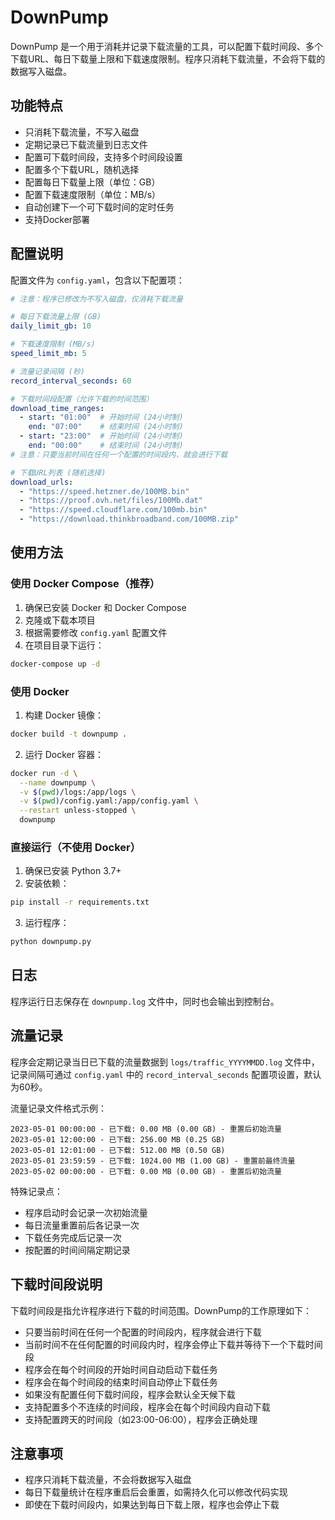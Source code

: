 # DownPump

DownPump 是一个用于消耗并记录下载流量的工具，可以配置下载时间段、多个下载URL、每日下载量上限和下载速度限制。程序只消耗下载流量，不会将下载的数据写入磁盘。

## 功能特点

- 只消耗下载流量，不写入磁盘
- 定期记录已下载流量到日志文件
- 配置可下载时间段，支持多个时间段设置
- 配置多个下载URL，随机选择
- 配置每日下载量上限（单位：GB）
- 配置下载速度限制（单位：MB/s）
- 自动创建下一个可下载时间的定时任务
- 支持Docker部署

## 配置说明

配置文件为 `config.yaml`，包含以下配置项：

```yaml
# 注意：程序已修改为不写入磁盘，仅消耗下载流量

# 每日下载流量上限 (GB)
daily_limit_gb: 10

# 下载速度限制 (MB/s)
speed_limit_mb: 5

# 流量记录间隔 (秒)
record_interval_seconds: 60

# 下载时间段配置（允许下载的时间范围）
download_time_ranges:
  - start: "01:00"  # 开始时间 (24小时制)
    end: "07:00"    # 结束时间 (24小时制)
  - start: "23:00"  # 开始时间 (24小时制)
    end: "00:00"    # 结束时间 (24小时制)
# 注意：只要当前时间在任何一个配置的时间段内，就会进行下载

# 下载URL列表 (随机选择)
download_urls:
  - "https://speed.hetzner.de/100MB.bin"
  - "https://proof.ovh.net/files/100Mb.dat"
  - "https://speed.cloudflare.com/100mb.bin"
  - "https://download.thinkbroadband.com/100MB.zip"
```

## 使用方法

### 使用 Docker Compose（推荐）

1. 确保已安装 Docker 和 Docker Compose
2. 克隆或下载本项目
3. 根据需要修改 `config.yaml` 配置文件
4. 在项目目录下运行：

```bash
docker-compose up -d
```

### 使用 Docker

1. 构建 Docker 镜像：

```bash
docker build -t downpump .
```

2. 运行 Docker 容器：

```bash
docker run -d \
  --name downpump \
  -v $(pwd)/logs:/app/logs \
  -v $(pwd)/config.yaml:/app/config.yaml \
  --restart unless-stopped \
  downpump
```

### 直接运行（不使用 Docker）

1. 确保已安装 Python 3.7+
2. 安装依赖：

```bash
pip install -r requirements.txt
```

3. 运行程序：

```bash
python downpump.py
```

## 日志

程序运行日志保存在 `downpump.log` 文件中，同时也会输出到控制台。

## 流量记录

程序会定期记录当日已下载的流量数据到 `logs/traffic_YYYYMMDD.log` 文件中，记录间隔可通过 `config.yaml` 中的 `record_interval_seconds` 配置项设置，默认为60秒。

流量记录文件格式示例：
```
2023-05-01 00:00:00 - 已下载: 0.00 MB (0.00 GB) - 重置后初始流量
2023-05-01 12:00:00 - 已下载: 256.00 MB (0.25 GB)
2023-05-01 12:01:00 - 已下载: 512.00 MB (0.50 GB)
2023-05-01 23:59:59 - 已下载: 1024.00 MB (1.00 GB) - 重置前最终流量
2023-05-02 00:00:00 - 已下载: 0.00 MB (0.00 GB) - 重置后初始流量
```

特殊记录点：
- 程序启动时会记录一次初始流量
- 每日流量重置前后各记录一次
- 下载任务完成后记录一次
- 按配置的时间间隔定期记录

## 下载时间段说明

下载时间段是指允许程序进行下载的时间范围。DownPump的工作原理如下：

- 只要当前时间在任何一个配置的时间段内，程序就会进行下载
- 当前时间不在任何配置的时间段内时，程序会停止下载并等待下一个下载时间段
- 程序会在每个时间段的开始时间自动启动下载任务
- 程序会在每个时间段的结束时间自动停止下载任务
- 如果没有配置任何下载时间段，程序会默认全天候下载
- 支持配置多个不连续的时间段，程序会在每个时间段内自动下载
- 支持配置跨天的时间段（如23:00-06:00），程序会正确处理

## 注意事项

- 程序只消耗下载流量，不会将数据写入磁盘
- 每日下载量统计在程序重启后会重置，如需持久化可以修改代码实现
- 即使在下载时间段内，如果达到每日下载上限，程序也会停止下载